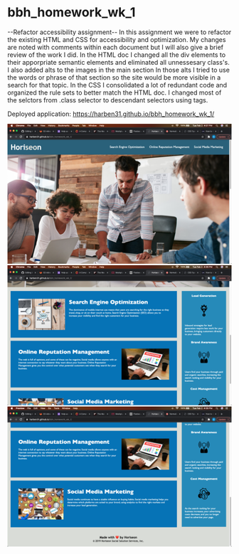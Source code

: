 # bbh_homework_wk_1
--Refactor accessibility assignment-- In this assignment we were to refactor the existing HTML and CSS for accessibility and optimization. My changes are noted with comments within each document but I will also give a brief review of the work I did. In the HTML doc I changed all the div elements to their apporpriate semantic elements and eliminated all unnessesary class's. I also added alts to the images in the main section In those alts I tried to use the words or phrase of that section so the site would be more visible in a search for that topic. In the CSS I consolidated a lot of redundant code and organized the rule sets to better match the HTML doc. I changed most of the selctors from .class selector to descendant selectors using tags.

Deployed application: https://harben31.github.io/bbh_homework_wk_1/

![screen shots](./assets/images/screenshot_1.png)
![screen shots](./assets/images/screenshot_2.png)
![screen shots](./assets/images/screenshot_3.png)

